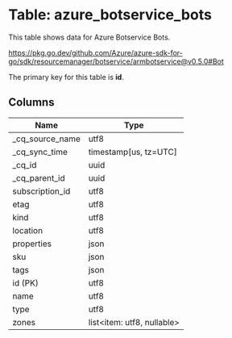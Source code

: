 # Table: azure_botservice_bots

This table shows data for Azure Botservice Bots.

https://pkg.go.dev/github.com/Azure/azure-sdk-for-go/sdk/resourcemanager/botservice/armbotservice@v0.5.0#Bot

The primary key for this table is **id**.

## Columns

| Name          | Type          |
| ------------- | ------------- |
|_cq_source_name|utf8|
|_cq_sync_time|timestamp[us, tz=UTC]|
|_cq_id|uuid|
|_cq_parent_id|uuid|
|subscription_id|utf8|
|etag|utf8|
|kind|utf8|
|location|utf8|
|properties|json|
|sku|json|
|tags|json|
|id (PK)|utf8|
|name|utf8|
|type|utf8|
|zones|list<item: utf8, nullable>|